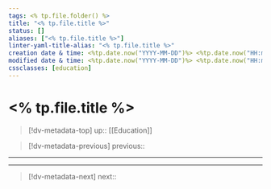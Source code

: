 ```yaml
---
tags: <% tp.file.folder() %>
title: "<% tp.file.title %>"
status: []
aliases: ["<% tp.file.title %>"]
linter-yaml-title-alias: "<% tp.file.title %>"
creation date & time: <%tp.date.now("YYYY-MM-DD")%> <%tp.date.now("HH:mm")%>
modified date & time: <%tp.date.now("YYYY-MM-DD")%> <%tp.date.now("HH:mm")%>
cssclasses: [education]
---
```


# <% tp.file.title %>

> [!dv-metadata-top]
> up:: [[Education]]

> [!dv-metadata-previous]
> previous::

- - -

- - -

> [!dv-metadata-next]
> next::
